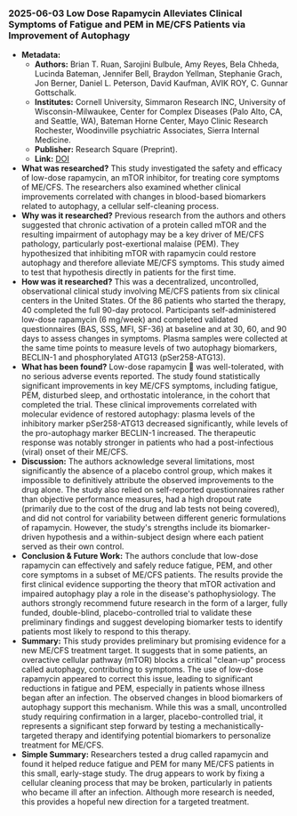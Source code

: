 ### 2025-06-03 Low Dose Rapamycin Alleviates Clinical Symptoms of Fatigue and PEM in ME/CFS Patients via Improvement of Autophagy
- **Metadata:**
    - **Authors:** Brian T. Ruan, Sarojini Bulbule, Amy Reyes, Bela Chheda, Lucinda Bateman, Jennifer Bell, Braydon Yellman, Stephanie Grach, Jon Berner, Daniel L. Peterson, David Kaufman, AVIK ROY, C. Gunnar Gottschalk.
    - **Institutes:** Cornell University, Simmaron Research INC, University of Wisconsin-Milwaukee, Center for Complex Diseases (Palo Alto, CA, and Seattle, WA), Bateman Horne Center, Mayo Clinic Research Rochester, Woodinville psychiatric Associates, Sierra Internal Medicine.
    - **Publisher:** Research Square (Preprint).
    - **Link:** [DOI](https://doi.org/10.21203/rs.3.rs-6596158/v1)
- **What was researched?**
This study investigated the safety and efficacy of low-dose rapamycin, an mTOR inhibitor, for treating core symptoms of ME/CFS. The researchers also examined whether clinical improvements correlated with changes in blood-based biomarkers related to autophagy, a cellular self-cleaning process.
- **Why was it researched?**
Previous research from the authors and others suggested that chronic activation of a protein called mTOR and the resulting impairment of autophagy may be a key driver of ME/CFS pathology, particularly post-exertional malaise (PEM). They hypothesized that inhibiting mTOR with rapamycin could restore autophagy and therefore alleviate ME/CFS symptoms. This study aimed to test that hypothesis directly in patients for the first time.
- **How was it researched?**
This was a decentralized, uncontrolled, observational clinical study involving ME/CFS patients from six clinical centers in the United States. Of the 86 patients who started the therapy, 40 completed the full 90-day protocol. Participants self-administered low-dose rapamycin ($6\ \text{mg/week}$) and completed validated questionnaires (BAS, SSS, MFI, SF-36) at baseline and at 30, 60, and 90 days to assess changes in symptoms. Plasma samples were collected at the same time points to measure levels of two autophagy biomarkers, BECLIN-1 and phosphorylated ATG13 (pSer258-ATG13).
- **What has been found?**
Low-dose rapamycin 💊 was well-tolerated, with no serious adverse events reported. The study found statistically significant improvements in key ME/CFS symptoms, including fatigue, PEM, disturbed sleep, and orthostatic intolerance, in the cohort that completed the trial. These clinical improvements correlated with molecular evidence of restored autophagy: plasma levels of the inhibitory marker pSer258-ATG13 decreased significantly, while levels of the pro-autophagy marker BECLIN-1 increased. The therapeutic response was notably stronger in patients who had a post-infectious (viral) onset of their ME/CFS.
- **Discussion:**
The authors acknowledge several limitations, most significantly the absence of a placebo control group, which makes it impossible to definitively attribute the observed improvements to the drug alone. The study also relied on self-reported questionnaires rather than objective performance measures, had a high dropout rate (primarily due to the cost of the drug and lab tests not being covered), and did not control for variability between different generic formulations of rapamycin. However, the study's strengths include its biomarker-driven hypothesis and a within-subject design where each patient served as their own control.
- **Conclusion & Future Work:**
The authors conclude that low-dose rapamycin can effectively and safely reduce fatigue, PEM, and other core symptoms in a subset of ME/CFS patients. The results provide the first clinical evidence supporting the theory that mTOR activation and impaired autophagy play a role in the disease's pathophysiology. The authors strongly recommend future research in the form of a larger, fully funded, double-blind, placebo-controlled trial to validate these preliminary findings and suggest developing biomarker tests to identify patients most likely to respond to this therapy.
- **Summary:**
This study provides preliminary but promising evidence for a new ME/CFS treatment target. It suggests that in some patients, an overactive cellular pathway (mTOR) blocks a critical "clean-up" process called autophagy, contributing to symptoms. The use of low-dose rapamycin appeared to correct this issue, leading to significant reductions in fatigue and PEM, especially in patients whose illness began after an infection. The observed changes in blood biomarkers of autophagy support this mechanism. While this was a small, uncontrolled study requiring confirmation in a larger, placebo-controlled trial, it represents a significant step forward by testing a mechanistically-targeted therapy and identifying potential biomarkers to personalize treatment for ME/CFS.
- **Simple Summary:**
Researchers tested a drug called rapamycin and found it helped reduce fatigue and PEM for many ME/CFS patients in this small, early-stage study. The drug appears to work by fixing a cellular cleaning process that may be broken, particularly in patients who became ill after an infection. Although more research is needed, this provides a hopeful new direction for a targeted treatment.
